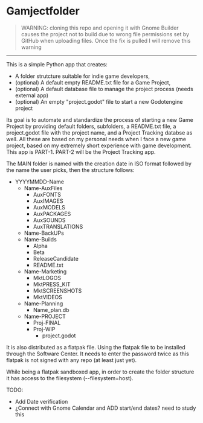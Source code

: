 # Gamjectfolder


> WARNING: cloning this repo and opening it with Gnome Builder causes the project not to build due to wrong file permissions set by GitHub when uploading files. Once the fix is pulled I will remove this warning
---

This is a simple Python app that creates:
 * A folder strutcture suitable for indie game developers,
 * (optional) A default empty README.txt file for a Game Project,
 * (optional) A default database file to manage the project process (needs external app)
 * (optional) An empty "project.godot" file to start a new Godotengine project

Its goal is to automate and standardize the process of starting a new Game Project by providing default folders, subfolders, a README.txt file, a project.godot file with the project name, and a Project Tracking databse as well. All these are based on my personal needs when I face a new game project, based on my extremely short experience with game development.
This app is PART-1. PART-2 will be the Project Tracking app.

The MAIN folder is named with the creation date in ISO format followed by the name the user picks, then the structure follows:

 * YYYYMMDD-Name
    * Name-AuxFiles
      * AuxFONTS
      * AuxIMAGES
      * AuxMODELS
      * AuxPACKAGES
      * AuxSOUNDS
      * AuxTRANSLATIONS
    * Name-BackUPs
    * Name-Builds
      * Alpha
      * Beta
      * ReleaseCandidate
      * README.txt
    * Name-Marketing
      * MktLOGOS
      * MktPRESS_KIT
      * MktSCREENSHOTS
      * MktVIDEOS
    * Name-Planning
      * Name_plan.db
    * Name-PROJECT
      * Proj-FINAL
      * Proj-WIP
        * project.godot
        
It is also distributed as a flatpak file. Using the flatpak file to be installed through the Software Center. It needs to enter the password twice as this flatpak is not signed with any repo (at least just yet).

While being a flatpak sandboxed app, in order to create the folder structure it has access to the filesystem (--filesystem=host).


TODO: 
   - Add Date verification
   - ¿Connect with Gnome Calendar and ADD start/end dates? need to study this
